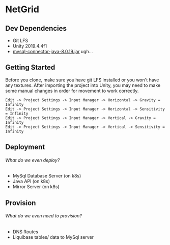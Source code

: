# NetGrid

## Dev Dependencies

- Git LFS
- Unity 2019.4.4f1
- [mysql-connector-java-8.0.19.jar](https://downloads.mysql.com/archives/c-j/) ugh...


## Getting Started

Before you clone, make sure you have git LFS installed or you won't have any textures.  After importing the project into Unity, you may need to make some manual changes in order for movement to work correctly.

```
Edit -> Project Settings -> Input Manager -> Horizontal -> Gravity = Infinity
Edit -> Project Settings -> Input Manager -> Horizontal -> Sensitivity = Infinity
Edit -> Project Settings -> Input Manager -> Vertical -> Gravity = Infinity
Edit -> Project Settings -> Input Manager -> Vertical -> Sensitivity = Infinity
```

## Deployment

###### What do we even deploy?

- MySql Database Server (on k8s)
- Java API (on k8s)
- Mirror Server (on k8s)

## Provision

###### What do we even need to provision?

- DNS Routes
- Liquibase tables/ data to MySql server


